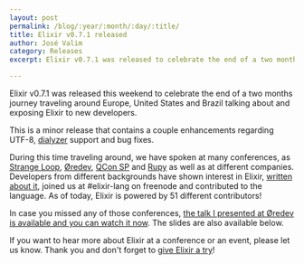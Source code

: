 ```yaml
---
layout: post
permalink: /blog/:year/:month/:day/:title/
title: Elixir v0.7.1 released
author: José Valim
category: Releases
excerpt: Elixir v0.7.1 was released to celebrate the end of a two months journey traveling around Europe, United States and Brazil talking about Elixir.

---
```


Elixir v0.7.1 was released this weekend to celebrate the end of a two months journey traveling around Europe, United States and Brazil talking about and exposing Elixir to new developers.

This is a minor release that contains a couple enhancements regarding UTF-8, [dialyzer](http://www.erlang.org/doc/man/dialyzer.html) support and bug fixes.

During this time traveling around, we have spoken at many conferences, as [Strange Loop](http://thestrangeloop.com/), [Øredev](http://oredev.org/), [QCon SP](http://qconsp.com/) and [Rupy](http://rupy.eu/) as well as at different companies. Developers from different backgrounds have shown interest in Elixir, [written about it](http://spin.atomicobject.com/2012/10/31/elixir-erlang-and-the-dining-philosophers/), joined us at #elixir-lang on freenode and contributed to the language. As of today, Elixir is powered by 51 different contributors!

In case you missed any of those conferences, [the talk I presented at Øredev is available and you can watch it now](https://vimeo.com/53221562). The slides are also available below.

If you want to hear more about Elixir at a conference or an event, please let us know. Thank you and don't forget to [give Elixir a try](/getting-started/introduction.html)!

<script async class="speakerdeck-embed" data-id="cf4727401449013077d112313d1a82a3" data-ratio="1.2994923857868" src="//speakerdeck.com/assets/embed.js"></script>

